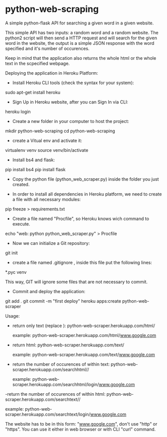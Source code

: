 # python-web-scraping
A simple python-flask API for searching a given word in a given website.

This simple API has two inputs: a random word and a random website.
The python2 script will then send a HTTP request and will search for the given word in the website, the output is a simple JSON response with the word specified and it's number of occurences.

Keep in mind that the application also returns the whole html or the whole text in the scpecified webpage.

Deploying the application in Heroku Platform:

- Install Heroku CLI tools (check the syntax for your system):

sudo apt-get install heroku 

- Sign Up in Heroku website, after you can Sign In via CLI:

heroku login

- Create a new folder in your computer to host the project:

mkdir python-web-scraping
cd python-web-scraping

- create a Vitual env and activate it:

virtualenv venv
source venv/bin/activate

- Install bs4 and flask:

pip install bs4
pip install flask

- Copy the python file (python_web_scraper.py) inside the folder you just created.

- In order to install all dependencies in Heroku platform, we need to create a file with all necessary modules:

pip freeze > requirements.txt

- Create a file named "Procfile", so Heroku knows wich command to execute. 

echo "web: python python_web_scraper.py" > Procfile

- Now we can initialize a Git repository:

git init

- create a file named .gitignore , inside this file put the following lines:

*.pyc
venv

This way, GIT will ignore some files that are not necessary to commit.

- Commit and deploy the application:

git add .
git commit -m "first deploy"
heroku apps:create python-web-scraper


Usage:

- return only text (replace <site>):
  python-web-scraper.herokuapp.com/html/<site>
  
  example: python-web-scraper.herokuapp.com/html/www.google.com

- return html:
  python-web-scraper.herokuapp.com/text/<site>
  
  example: python-web-scraper.herokuapp.com/text/www.google.com 
  
  
- return the number of occurences of <word> within text:
  python-web-scraper.herokuapp.com/searchhtml/<word>/<site>
  
  example: python-web-scraper.herokuapp.com/searchhtml/login/www.google.com


-return the number of occurences of <word> within html:
 python-web-scraper.herokuapp.com/searchtext/<word>/<site>
 
 example: python-web-scraper.herokuapp.com/searchtext/login/www.google.com
 

The website has to be in this form: "www.google.com", don't use "http" or "https". You can use it either in web browser or with CLI "curl" command.


